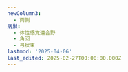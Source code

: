 ```yaml
---
newColumn3:
  - 両側
病巣:
  - 体性感覚連合野
  - 角回
  - 弓状束
lastmod: '2025-04-06'
last_edited: 2025-02-27T00:00:00.000Z
---
```



